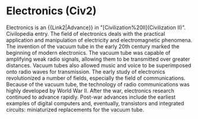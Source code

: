 # Electronics (Civ2)

 Electronics is an {{Link2|Advance}} in "[Civilization%20II](Civilization II)".
Civilopedia entry.
The field of electronics deals with the practical application and manipulation of electricity and electromagnetic phenomena. The invention of the vacuum tube in the early 20th century marked the beginning of modern electronics. The vacuum tube was capable of amplifying weak radio signals, allowing them to be transmitted over greater distances. Vacuum tubes also allowed music and voice to be superimposed onto radio waves for transmission. The early study of electronics revolutionized a number of fields, especially the field of communications. Because of the vacuum tube, the technology of radio communications was highly developed by World War II. After the war, electronics research continued to advance rapidly. Post-war advances include the earliest examples of digital computers and, eventually, transistors and integrated circuits: miniaturized replacements for the vacuum tube.